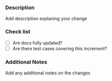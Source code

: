 ### Description
Add description explaning your change

### Check list
- [ ] Are docs fully updated?
- [ ] Are there test cases covering this increment?

### Additional Notes
Add any additional notes on the changes
